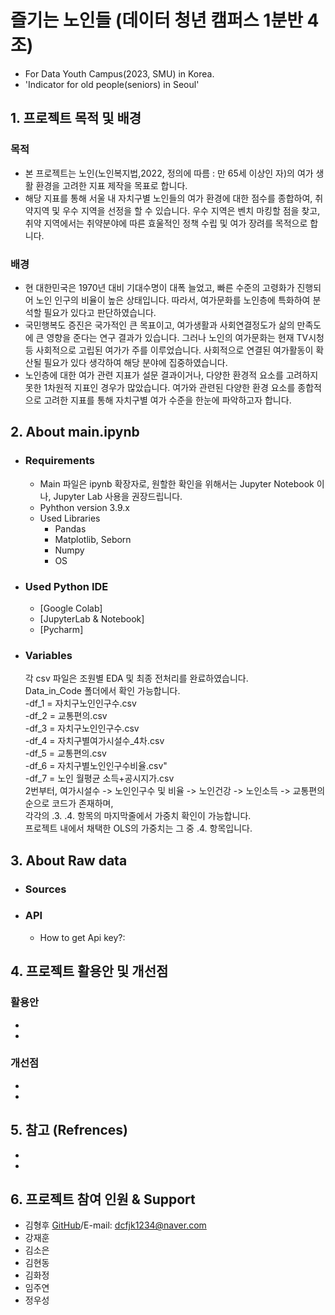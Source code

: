 # 즐기는 노인들 (데이터 청년 캠퍼스 1분반 4조)
- For Data Youth Campus(2023, SMU) in Korea.
- 'Indicator for old people(seniors) in Seoul'

## 1. 프로젝트 목적 및 배경
  ### 목적
  - 본 프로젝트는 노인(노인복지법,2022, 정의에 따름 : 만 65세 이상인 자)의 여가 생활 환경을 고려한 지표 제작을 목표로 합니다.
  - 해당 지표를 통해 서울 내 자치구별 노인들의 여가 환경에 대한 점수를 종합하여, 취약지역 및 우수 지역을 선정을 할 수 있습니다.
    우수 지역은 벤치 마킹할 점을 찾고, 취약 지역에서는 취약분야에 따른 효울적인 정책 수립 및 여가 장려를 목적으로 합니다.

  ### 배경
  - 현 대한민국은 1970년 대비 기대수명이 대폭 늘었고, 빠른 수준의 고령화가 진행되어 노인 인구의 비율이 높은 상태입니다.
    따라서, 여가문화를 노인층에 특화하여 분석할 필요가 있다고 판단하였습니다.
  - 국민행복도 증진은 국가적인 큰 목표이고, 여가생활과 사회연결정도가 삶의 만족도에 큰 영향을 준다는 연구 결과가 있습니다. 
    그러나 노인의 여가문화는 현재 TV시청 등 사회적으로 고립된 여가가 주를 이루었습니다. 사회적으로 연결된 여가활동이 확산될 필요가 있다 생각하여
    해당 분야에 집중하였습니다.  
  - 노인층에 대한 여가 관련 지표가 설문 결과이거나, 다양한 환경적 요소를 고려하지 못한 1차원적 지표인 경우가 많았습니다.
    여가와 관련된 다양한 환경 요소를 종합적으로 고려한 지표를 통해 자치구별 여가 수준을 한눈에 파악하고자 합니다.
  
## 2. About main.ipynb
 - ### Requirements
   - Main 파일은 ipynb 확장자로, 원할한 확인을 위해서는 Jupyter Notebook 이나, Jupyter Lab 사용을 권장드립니다.
   - Pyhthon version 3.9.x 
   - Used Libraries
     - Pandas
     - Matplotlib, Seborn
     - Numpy
     - OS
 - ### Used Python IDE
   - [Google Colab]
   - [JupyterLab & Notebook]
   - [Pycharm]
 - ### Variables
   각 csv 파일은 조원별 EDA 및 최종 전처리를 완료하였습니다.  
   Data_in_Code 폴더에서 확인 가능합니다.  
    -df_1 = 자치구노인인구수.csv  
    -df_2 = 교통편의.csv  
    -df_3 = 자치구노인인구수.csv  
    -df_4 = 자치구별여가시설수_4차.csv  
    -df_5 = 교통편의.csv  
    -df_6 = 자치구별노인인구수비율.csv"  
    -df_7 = 노인 월평균 소득+공시지가.csv
     </br>
   2번부터, 여가시설수 -> 노인인구수 및 비율 -> 노인건강 -> 노인소득 ->  교통편의 순으로 코드가 존재하며,  
   각각의 .3. .4. 항목의 마지막줄에서 가중치 확인이 가능합니다.
   </br>
   프로젝트 내에서 채택한 OLS의 가중치는 그 중 .4. 항목입니다.  
## 3. About Raw data
 - ### Sources
 - ### API
   - How to get Api key?:

## 4. 프로젝트 활용안 및 개선점
 ### 활용안
  -
  -
 ### 개선점
  -
  -
## 5. 참고 (Refrences)
 -
 -

 
## 6. 프로젝트 참여 인원 & Support
- 김형후 [GitHub](https://github.com/Shaerrr)/E-mail: dcfjk1234@naver.com
- 강재훈 
- 김소은
- 김현동
- 김화정
- 임주연
- 정우성
  
